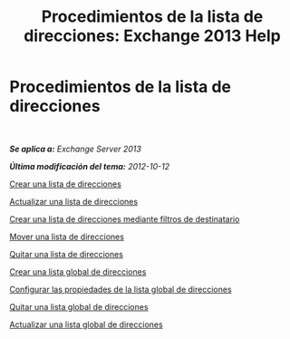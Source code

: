 ﻿---
title: 'Procedimientos de la lista de direcciones: Exchange 2013 Help'
TOCTitle: Procedimientos de la lista de direcciones
ms:assetid: 44c87349-964b-4700-9ce9-87bd4cb2249e
ms:mtpsurl: https://technet.microsoft.com/es-es/library/Aa997686(v=EXCHG.150)
ms:contentKeyID: 49895600
ms.date: 04/23/2018
mtps_version: v=EXCHG.150
ms.translationtype: HT
---

# Procedimientos de la lista de direcciones

 

_**Se aplica a:** Exchange Server 2013_

_**Última modificación del tema:** 2012-10-12_

[Crear una lista de direcciones](create-an-address-list-exchange-2013-help.md)

[Actualizar una lista de direcciones](update-an-address-list-exchange-2013-help.md)

[Crear una lista de direcciones mediante filtros de destinatario](https://docs.microsoft.com/es-es/exchange/address-books/address-lists/use-recipient-filters-to-create-an-address-list)

[Mover una lista de direcciones](move-an-address-list-exchange-2013-help.md)

[Quitar una lista de direcciones](remove-an-address-list-exchange-2013-help.md)

[Crear una lista global de direcciones](https://docs.microsoft.com/es-es/exchange/address-books/address-lists/create-global-address-list)

[Configurar las propiedades de la lista global de direcciones](configure-global-address-list-properties-exchange-2013-help.md)

[Quitar una lista global de direcciones](https://docs.microsoft.com/es-es/exchange/address-books/address-lists/remove-a-global-address-list)

[Actualizar una lista global de direcciones](update-a-global-address-list-exchange-2013-help.md)

